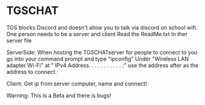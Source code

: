 # TGSCHAT
TGS blocks Discord and doesn't allow you to talk via discord on school wifi.
One person needs to be a server and client
Read the ReadMe.txt In ther server file

ServerSide: When hosting the TGSCHATserver for people to connect to you go into your command prompt and type "ipconfig"
Under "Wireless LAN adapter Wi-Fi" at " IPv4 Address. . . . . . . . . . . :" use the address after as the address to connect.

Client: Get ip from server computer, name and connect!

Warning: This is a Beta and there is bugs!
